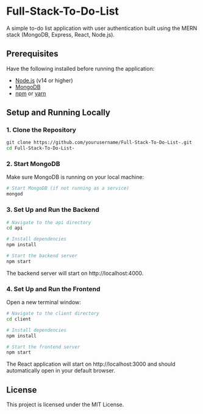 # Full-Stack-To-Do-List

A simple to-do list application with user authentication built using the MERN stack (MongoDB, Express, React, Node.js).

## Prerequisites

Have the following installed before running the application:

- [Node.js](https://nodejs.org/) (v14 or higher)
- [MongoDB](https://www.mongodb.com/try/download/community)
- [npm](https://www.npmjs.com/) or [yarn](https://yarnpkg.com/)

## Setup and Running Locally

### 1. Clone the Repository

```bash
git clone https://github.com/yourusername/Full-Stack-To-Do-List-.git
cd Full-Stack-To-Do-List-
```

### 2. Start MongoDB

Make sure MongoDB is running on your local machine:

```bash
# Start MongoDB (if not running as a service)
mongod
```

### 3. Set Up and Run the Backend

```bash
# Navigate to the api directory
cd api

# Install dependencies
npm install

# Start the backend server
npm start
```

The backend server will start on http://localhost:4000.

### 4. Set Up and Run the Frontend

Open a new terminal window:

```bash
# Navigate to the client directory
cd client

# Install dependencies
npm install

# Start the frontend server
npm start
```

The React application will start on http://localhost:3000 and should automatically open in your default browser.


## License

This project is licensed under the MIT License.
